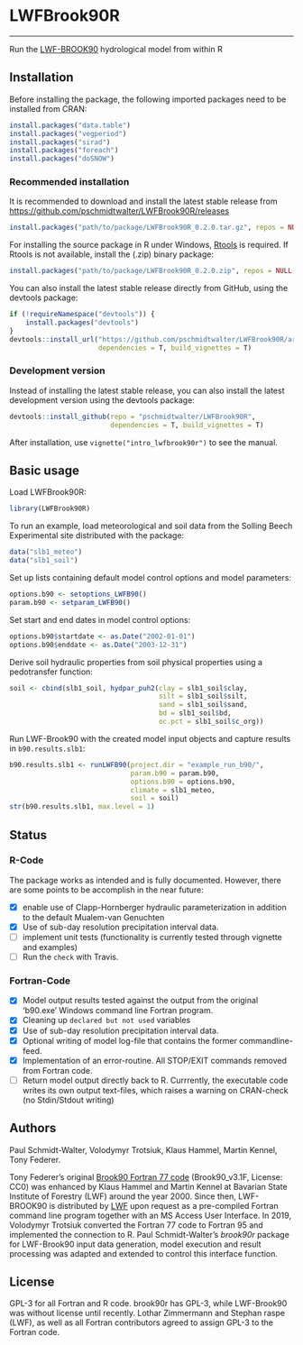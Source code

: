 
<!-- README.md is generated from README.Rmd. Please edit that file -->

# LWFBrook90R

-----

Run the
[LWF-BROOK90](https://www.lwf.bayern.de/boden-klima/wasserhaushalt/index.php)
hydrological model from within R

## Installation

Before installing the package, the following imported packages need to
be installed from CRAN:

``` r
install.packages("data.table")
install.packages("vegperiod")
install.packages("sirad")
install.packages("foreach")
install.packages("doSNOW")
```

### Recommended installation

It is recommended to download and install the latest stable release from
<https://github.com/pschmidtwalter/LWFBrook90R/releases>

``` r
install.packages("path/to/package/LWFBrook90R_0.2.0.tar.gz", repos = NULL, type = "source")
```

For installing the source package in R under Windows,
[Rtools](https://cran.r-project.org/bin/windows/Rtools/) is required. If
Rtools is not available, install the (.zip) binary
package:

``` r
install.packages("path/to/package/LWFBrook90R_0.2.0.zip", repos = NULL, type = "binary")
```

You can also install the latest stable release directly from GitHub,
using the devtools package:

``` r
if (!requireNamespace("devtools")) {
    install.packages("devtools")
}
devtools::install_url("https://github.com/pschmidtwalter/LWFBrook90R/archive/v0.2.0.tar.gz",
                      dependencies = T, build_vignettes = T)
```

### Development version

Instead of installing the latest stable release, you can also install
the latest development version using the devtools package:

``` r
devtools::install_github(repo = "pschmidtwalter/LWFBrook90R", 
                         dependencies = T, build_vignettes = T)
```

After installation, use `vignette("intro_lwfbrook90r")` to see the
manual.

## Basic usage

Load LWFBrook90R:

``` r
library(LWFBrook90R)
```

To run an example, load meteorological and soil data from the Solling
Beech Experimental site distributed with the package:

``` r
data("slb1_meteo")
data("slb1_soil")
```

Set up lists containing default model control options and model
parameters:

``` r
options.b90 <- setoptions_LWFB90()
param.b90 <- setparam_LWFB90()
```

Set start and end dates in model control options:

``` r
options.b90$startdate <- as.Date("2002-01-01")
options.b90$enddate <- as.Date("2003-12-31")
```

Derive soil hydraulic properties from soil physical properties using a
pedotransfer function:

``` r
soil <- cbind(slb1_soil, hydpar_puh2(clay = slb1_soil$clay,
                                     silt = slb1_soil$silt,
                                     sand = slb1_soil$sand,
                                     bd = slb1_soil$bd,
                                     oc.pct = slb1_soil$c_org))
```

Run LWF-Brook90 with the created model input objects and capture results
in `b90.results.slb1`:

``` r
b90.results.slb1 <- runLWFB90(project.dir = "example_run_b90/",
                              param.b90 = param.b90,
                              options.b90 = options.b90,
                              climate = slb1_meteo,
                              soil = soil)
str(b90.results.slb1, max.level = 1)
```

## Status

### R-Code

The package works as intended and is fully documented. However, there
are some points to be accomplish in the near future:

  - [x] enable use of Clapp-Hornberger hydraulic parameterization in
    addition to the default Mualem-van Genuchten
  - [x] Use of sub-day resolution precipitation interval data.
  - [ ] implement unit tests (functionality is currently tested through
    vignette and examples)
  - [ ] Run the `check` with Travis.

### Fortran-Code

  - [x] Model output results tested against the output from the original
    ‘b90.exe’ Windows command line Fortran program.
  - [x] Cleaning up `declared but not used` variables
  - [x] Use of sub-day resolution precipitation interval data.
  - [x] Optional writing of model log-file that contains the former
    commandline-feed.
  - [x] Implementation of an error-routine. All STOP/EXIT commands
    removed from Fortran code.
  - [ ] Return model output directly back to R. Currrently, the
    executable code writes its own output text-files, which raises a
    warning on CRAN-check (no Stdin/Stdout writing)

## Authors

Paul Schmidt-Walter, Volodymyr Trotsiuk, Klaus Hammel, Martin Kennel,
Tony Federer.

Tony Federer’s original [Brook90 Fortran 77
code](http://www.ecoshift.net/brook/b90doc.html) (Brook90\_v3.1F,
License: CC0) was enhanced by Klaus Hammel and Martin Kennel at Bavarian
State Institute of Forestry (LWF) around the year 2000. Since then,
LWF-BROOK90 is distributed by
[LWF](https://www.lwf.bayern.de/boden-klima/wasserhaushalt/index.php)
upon request as a pre-compiled Fortran command line program together
with an MS Access User Interface. In 2019, Volodymyr Trotsiuk converted
the Fortran 77 code to Fortran 95 and implemented the connection to R.
Paul Schmidt-Walter’s *brook90r* package for LWF-Brook90 input data
generation, model execution and result processing was adapted and
extended to control this interface function.

## License

GPL-3 for all Fortran and R code. brook90r has GPL-3, while LWF-Brook90
was without license until recently. Lothar Zimmermann and Stephan raspe
(LWF), as well as all Fortran contributors agreed to assign GPL-3 to the
Fortran code.
